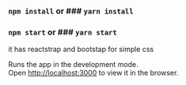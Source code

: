 ### `npm install` or ### `yarn install`

### `npm start` or ### `yarn start`

it has reactstrap and bootstap for simple css

Runs the app in the development mode.<br>
Open [http://localhost:3000](http://localhost:3000) to view it in the browser.

